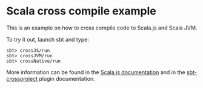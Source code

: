 # Scala cross compile example

This is an example on how to cross compile code to Scala.js and Scala JVM.

To try it out, launch sbt and type:

    sbt> crossJS/run
    sbt> crossJVM/run
    sbt> crossNative/run

More information can be found in the
[Scala.js documentation](https://www.scala-js.org/doc/project/cross-build.html) and in the [sbt-crossproject](https://github.com/portable-scala/sbt-crossproject) plugin documentation.
